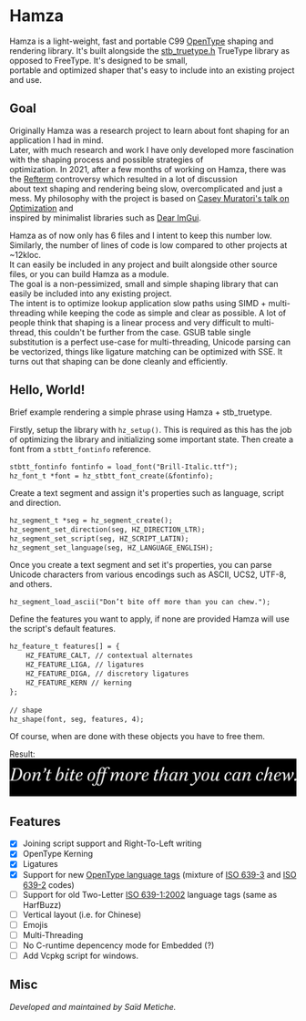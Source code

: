 


# Hamza

Hamza is a light-weight, fast and portable C99 [OpenType](https://docs.microsoft.com/en-us/typography/opentype/spec) shaping and rendering library. It's built alongside the [stb_truetype.h](https://github.com/nothings/stb) TrueType library as opposed to FreeType. It's designed to be small,    
portable and optimized shaper that's easy to include into an existing project and use.


## Goal
Originally Hamza was a research project to learn about font shaping for an application I had in mind.    
Later, with much research and work I have only developed more fascination with the shaping process and possible strategies of     
optimization. In 2021, after a few months of working on Hamza, there was the [Refterm](https://github.com/cmuratori/refterm) controversy which resulted in a lot of discussion    
about text shaping and rendering being slow, overcomplicated and just a mess. My philosophy with the project is based on [Casey Muratori's talk on Optimization](https://www.youtube.com/watch?v=pgoetgxecw8) and    
inspired by minimalist libraries such as [Dear ImGui](https://github.com/ocornut/imgui).

Hamza as of now only has 6 files and I intent to keep this number low. Similarly, the number of lines of code is low compared to other projects at ~12kloc.    
It can easily be included in any project and built alongside other source files, or you can build Hamza as a module.    
The goal is a non-pessimized, small and simple shaping library that can easily be included into any existing project.    
The intent is to optimize lookup application slow paths using SIMD + multi-threading while keeping the code as simple and clear as possible.  A lot of people think that shaping is a linear process and very difficult to multi-thread, this couldn't be further from the case. GSUB table single substitution is a perfect use-case for multi-threading, Unicode parsing can be vectorized, things like ligature matching can be optimized with SSE. It turns out that shaping can be done cleanly and efficiently.

## Hello, World!

Brief example rendering a simple phrase using Hamza + stb_truetype.

Firstly, setup the library with `hz_setup()`. This is required as this has the job of optimizing the library and initializing some important state. Then create a font from a `stbtt_fontinfo` reference.
```  
stbtt_fontinfo fontinfo = load_font("Brill-Italic.ttf");  
hz_font_t *font = hz_stbtt_font_create(&fontinfo);  
```  

Create a text segment and assign it's properties such as language, script and direction.
```  
hz_segment_t *seg = hz_segment_create();  
hz_segment_set_direction(seg, HZ_DIRECTION_LTR);  
hz_segment_set_script(seg, HZ_SCRIPT_LATIN);  
hz_segment_set_language(seg, HZ_LANGUAGE_ENGLISH);  
```  

Once you create a text segment and set it's properties, you can parse Unicode characters from various encodings such as ASCII, UCS2, UTF-8, and others.

```  
hz_segment_load_ascii("Don’t bite off more than you can chew.");  
```  

Define the features you want to apply, if none are provided Hamza will use the script's default features.
```  
hz_feature_t features[] = {  
    HZ_FEATURE_CALT, // contextual alternates  
    HZ_FEATURE_LIGA, // ligatures    
    HZ_FEATURE_DIGA, // discretory ligatures    
    HZ_FEATURE_KERN // kerning    
};    
    
// shape    
hz_shape(font, seg, features, 4);  
```  

Of course, when are done with these objects you have to free them.

Result:  
![Result of Example](images/hello-world.png)

## Features
- [x] Joining script support and Right-To-Left writing
- [x] OpenType Kerning
- [x] Ligatures
- [x] Support for new [OpenType language tags](https://docs.microsoft.com/en-us/typography/opentype/spec/languagetags) (mixture of [ISO 639-3](https://iso639-3.sil.org/) and [ISO 639-2](https://www.loc.gov/standards/iso639-2/php/code_list.php) codes)
- [ ] Support for old Two-Letter [ISO 639-1:2002](https://id.loc.gov/vocabulary/iso639-1.html) language tags (same as HarfBuzz)
- [ ] Vertical layout (i.e. for Chinese)
- [ ] Emojis
- [ ] Multi-Threading
- [ ] No C-runtime depencency mode for Embedded (?)
- [ ] Add Vcpkg script for windows.

## Misc
_Developed and maintained by Saïd Metiche._
